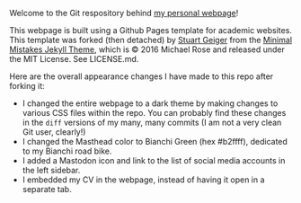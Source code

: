 Welcome to the Git respository behind [my personal webpage](https://rishabhshah-92.github.io/)!

This webpage is built using a Github Pages template for academic websites. This template was forked (then detached) by [Stuart Geiger](https://github.com/staeiou) from the [Minimal Mistakes Jekyll Theme](https://mmistakes.github.io/minimal-mistakes/), which is © 2016 Michael Rose and released under the MIT License. See LICENSE.md.

Here are the overall appearance changes I have made to this repo after forking it:
- I changed the entire webpage to a dark theme by making changes to various CSS files within the repo. You can probably find these changes in the `diff` versions of my many, many commits (I am not a very clean Git user, clearly!)
- I changed the Masthead color to Bianchi Green (hex #b2ffff), dedicated to my Bianchi road bike.
- I added a Mastodon icon and link to the list of social media accounts in the left sidebar.
- I embedded my CV in the webpage, instead of having it open in a separate tab.